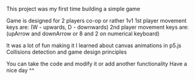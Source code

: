 This project was my first time building a simple game

Game is designed for 2 players co-op or rather 1v1
1st player movement keys are: (W - upwards, D - downwards)
2nd player movement keys are: (upArrow and downArrow or 8 and 2 on numerical keyboard)

It was a lot of fun making it
I learned about canvas animations in p5.js
Collisions detection and game design principles

You can take the code and modify it or add another functionality
Have a nice day ^^

